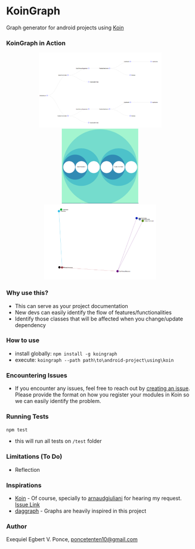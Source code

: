 # KoinGraph
Graph generator for android projects using [Koin](https://github.com/InsertKoinIO/koin)

### KoinGraph in Action
<div align="center">
  <img height="200" src="https://raw.githubusercontent.com/tentenponce/KoinGraph/master/img/tree-graph.PNG" />
  <img height="200" src="https://raw.githubusercontent.com/tentenponce/KoinGraph/master/img/bubble-graph.PNG" />
  <img height="200" src="https://raw.githubusercontent.com/tentenponce/KoinGraph/master/img/link-node-graph.PNG" />
</div>

### Why use this?
- This can serve as your project documentation
- New devs can easily identify the flow of features/functionalities
- Identify those classes that will be affected when you change/update dependency

### How to use
- install globally: `npm install -g koingraph`
- execute: `koingraph --path path\to\android-project\using\koin`

### Encountering Issues
- If you encounter any issues, feel free to reach out by [creating an issue](https://github.com/tentenponce/KoinGraph/issues). Please provide the format on how you register your modules in Koin so we can easily identify the problem.
  
### Running Tests
`npm test`
- this will run all tests on `/test` folder

### Limitations (To Do)
- Reflection

### Inspirations
- [Koin](https://github.com/InsertKoinIO/koin) - Of course, specially to [arnaudgiuliani](https://github.com/arnaudgiuliani) for hearing my request. [Issue Link](https://github.com/InsertKoinIO/koin/issues/479)
- [daggraph](https://github.com/dvdciri/daggraph) - Graphs are heavily inspired in this project

### Author
Exequiel Egbert V. Ponce, poncetenten10@gmail.com
